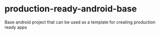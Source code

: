 # production-ready-android-base
Base android project that can be used as a template for creating production ready apps
